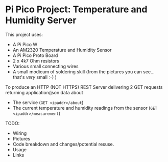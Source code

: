 # Pi Pico Project: Temperature and Humidity Server

This project uses:

* A Pi Pico W
* An AM2320 Temperature and Humidity Sensor
* A Pi Pico Proto Board
* 2 x 4k7 Ohm resistors
* Various small connecting wires
* A small modicum of soldering skill (from the pictures you can see... that's *very* small :-) )

To produce an HTTP (NOT HTTPS) REST Server delivering 2 GET requests returning application/json data about

* The service (`GET <ipaddr>/about`)
* The current temperature and humidity readings from the sensor (`GET <ipaddr>/measurement`)

TODO:
* Wiring
* Pictures
* Code breakdown and changes/potential resuse.
* Usage
* Links
